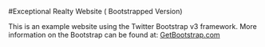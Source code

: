 #Exceptional Realty Website ( Bootstrapped Version)

This is an example website using the Twitter Bootstrap v3 framework.
More information on the Bootstrap can be found at: 
[GetBootstrap.com](http://getbootstrap.com)